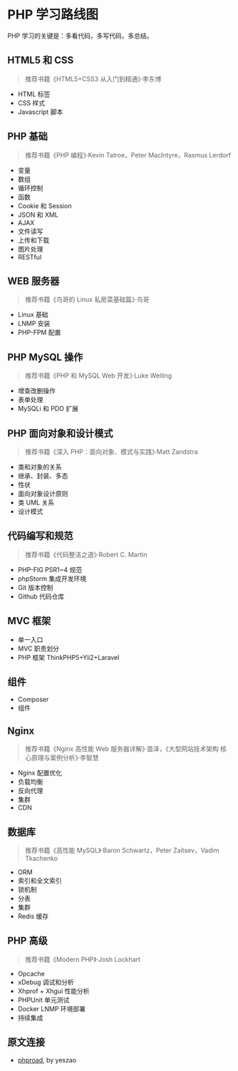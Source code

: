# PHP 学习路线图

PHP 学习的关键是：多看代码，多写代码，多总结。

## HTML5 和 CSS

> 推荐书籍《HTML5+CSS3 从入门到精通》·李东博

* HTML 标签
* CSS 样式
* Javascript 脚本

## PHP 基础

> 推荐书籍《PHP 编程》·Kevin Tatroe，Peter MacIntyre，Rasmus Lerdorf

* 变量
* 数组
* 循环控制
* 函数
* Cookie 和 Session
* JSON 和 XML
* AJAX
* 文件读写
* 上传和下载
* 图片处理
* RESTful

## WEB 服务器

> 推荐书籍《鸟哥的 Linux 私房菜基础篇》·鸟哥

* Linux 基础
* LNMP 安装
* PHP-FPM 配置

## PHP MySQL 操作

> 推荐书籍《PHP 和 MySQL Web 开发》·Luke Welling

* 增查改删操作
* 表单处理
* MySQLi 和 PDO 扩展

## PHP 面向对象和设计模式

> 推荐书籍《深入 PHP：面向对象、模式与实践》·Matt Zandstra

* 类和对象的关系
* 继承、封装、多态
* 性状
* 面向对象设计原则
* 类 UML 关系
* 设计模式

## 代码编写和规范

> 推荐书籍《代码整洁之道》·Robert C. Martin

* PHP-FIG PSR1~4 规范
* phpStorm 集成开发环境
* Git 版本控制
* Github 代码仓库

## MVC 框架

* 单一入口
* MVC 职责划分
* PHP 框架 ThinkPHP5+Yii2+Laravel

## 组件

* Composer
* 组件

## Nginx

> 推荐书籍《Nginx 高性能 Web 服务器详解》·苗泽，《大型网站技术架构 核心原理与案例分析》·李智慧

* Nginx 配置优化
* 负载均衡
* 反向代理
* 集群
* CDN

## 数据库

> 推荐书籍《高性能 MySQL》·Baron Schwartz，Peter Zaitsev，Vadim Tkachenko

* ORM
* 索引和全文索引
* 锁机制
* 分表
* 集群
* Redis 缓存

## PHP 高级

> 推荐书籍《Modern PHP》·Josh Lockhart

* Opcache
* xDebug 调试和分析
* Xhprof + Xhgui 性能分析
* PHPUnit 单元测试
* Docker LNMP 环境部署
* 持续集成

## 原文连接

* [phproad](https://github.com/yeszao/phproad/blob/master/README.md), by yeszao
